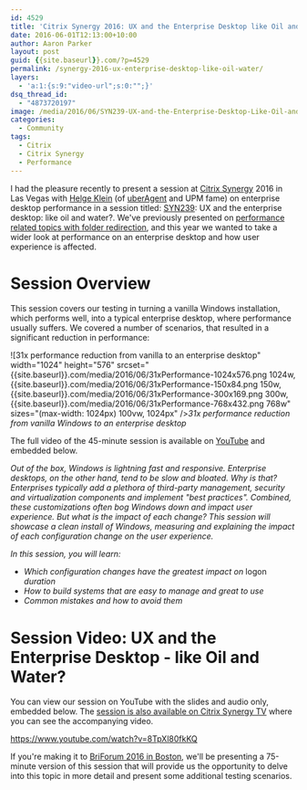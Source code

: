 ```yaml
---
id: 4529
title: 'Citrix Synergy 2016: UX and the Enterprise Desktop like Oil and Water'
date: 2016-06-01T12:13:00+10:00
author: Aaron Parker
layout: post
guid: {{site.baseurl}}.com/?p=4529
permalink: /synergy-2016-ux-enterprise-desktop-like-oil-water/
layers:
  - 'a:1:{s:9:"video-url";s:0:"";}'
dsq_thread_id:
  - "4873720197"
image: /media/2016/06/SYN239-UX-and-the-Enterprise-Desktop-Like-Oil-and-Water-v1.0.png
categories:
  - Community
tags:
  - Citrix
  - Citrix Synergy
  - Performance
---
```

I had the pleasure recently to present a session at [Citrix Synergy](http://www.citrixsynergy.com) 2016 in Las Vegas with [Helge Klein](https://helgeklein.com/) (of [uberAgent](https://uberagent.com/) and UPM fame) on enterprise desktop performance in a session titled: [SYN239](https://citrix.g2planet.com/citrixsynergy2016/public_session_view.php?agenda_session_id=259): UX and the enterprise desktop: like oil and water?. We've previously presented on [performance related topics with folder redirection]({{site.baseurl}}/synergy-2015-replay/), and this year we wanted to take a wider look at performance on an enterprise desktop and how user experience is affected.

# Session Overview

This session covers our testing in turning a vanilla Windows installation, which performs well, into a typical enterprise desktop, where performance usually suffers. We covered a number of scenarios, that resulted in a significant reduction in performance:

![31x performance reduction from vanilla to an enterprise desktop" width="1024" height="576" srcset="{{site.baseurl}}.com/media/2016/06/31xPerformance-1024x576.png 1024w, {{site.baseurl}}.com/media/2016/06/31xPerformance-150x84.png 150w, {{site.baseurl}}.com/media/2016/06/31xPerformance-300x169.png 300w, {{site.baseurl}}.com/media/2016/06/31xPerformance-768x432.png 768w" sizes="(max-width: 1024px) 100vw, 1024px" />*31x performance reduction from vanilla Windows to an enterprise desktop*

The full video of the 45-minute session is available on [YouTube](https://www.youtube.com/watch?v=8TpXl80fkKQ) and embedded below.

_Out of the box, Windows is lightning fast and responsive. Enterprise desktops, on the other hand, tend to be slow and bloated. Why is that? Enterprises typically add a plethora of third-party management, security and virtualization components and implement "best practices". Combined, these customizations often bog Windows down and impact user experience. But what is the impact of each change? This session will showcase a clean install of Windows, measuring and explaining the impact of each configuration change on the user experience._

_In this session, you will learn:_

  * _Which configuration changes have the greatest impact on_ logon _duration_
  * _How to build systems that are easy to manage and great to use_
  * _Common mistakes and how to avoid them_

# Session Video: UX and the Enterprise Desktop - like Oil and Water?

You can view our session on YouTube with the slides and audio only, embedded below. The [session is also available on Citrix Synergy TV](http://live.citrixsynergy.com/2016/player/ondemandplayer.php?presentation_id=39c96fe1-6e26-4569-9392-9048dbb68510) where you can see the accompanying video.

<https://www.youtube.com/watch?v=8TpXl80fkKQ>

If you're making it to [BriForum 2016 in Boston](http://briforum.com/2016/US/), we'll be presenting a 75-minute version of this session that will provide us the opportunity to delve into this topic in more detail and present some additional testing scenarios.